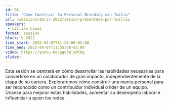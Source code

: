```yaml
---
id: B5
title: "Cómo Construir tu Personal Branding con Twilio"
url: /sessions/abril-2022/sesion-presentada-por-twillio
speakers:
 - Lillian Lopez
format: session
block: b-2022
time_start: 2022-04-07T11:25:00-05:00
time_end: 2022-04-07T11:55:00-05:00
video: https://youtu.be/gqe3W_wDC6g
slides:
---
```


Esta sesión se centrará en cómo desarrollar las habilidades necesarias para convertirse en un colaborador de gran impacto, independientemente de la etapa de su carrera. Exploraremos cómo construir una marca personal para ser reconocido como un contribuidor individual o líder de un equipo. Únanse para mejorar estas habilidades, aumentar su desempeño laboral e influenciar a quien los rodea.
